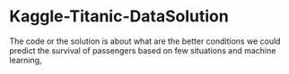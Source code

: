 # Kaggle-Titanic-DataSolution
The code or the solution is about what are the better conditions we could predict the survival of passengers based on few situations and machine learning,
